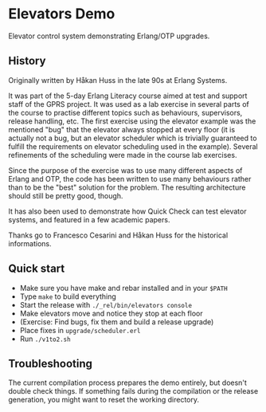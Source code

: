 Elevators Demo
==============

Elevator control system demonstrating Erlang/OTP upgrades.

History
-------

Originally written by Håkan Huss in the late 90s at Erlang Systems.

It was part of the 5-day Erlang Literacy course aimed at test and
support staff of the GPRS project. It was used as a lab exercise
in several parts of the course to practise different topics such
as behaviours, supervisors, release handling, etc. The first exercise
using the elevator example was the mentioned "bug" that the elevator
always stopped at every floor (it is actually not a bug, but an
elevator scheduler which is trivially guaranteed to fulfill the
requirements on elevator scheduling used in the example). Several
refinements of the scheduling were made in the course lab exercises.

Since the purpose of the exercise was to use many different aspects
of Erlang and OTP, the code has been written to use many behaviours
rather than to be the "best" solution for the problem. The resulting
architecture should still be pretty good, though.

It has also been used to demonstrate how Quick Check can test
elevator systems, and featured in a few academic papers.

Thanks go to Francesco Cesarini and Håkan Huss for the historical
informations.

Quick start
-----------

 *  Make sure you have make and rebar installed and in your `$PATH`
 *  Type `make` to build everything
 *  Start the release with `./_rel/bin/elevators console`
 *  Make elevators move and notice they stop at each floor
 *  (Exercise: Find bugs, fix them and build a release upgrade)
 *  Place fixes in `upgrade/scheduler.erl`
 *  Run `./v1to2.sh`

Troubleshooting
---------------

The current compilation process prepares the demo entirely, but doesn't
double check things. If something fails during the compilation or the
release generation, you might want to reset the working directory.
